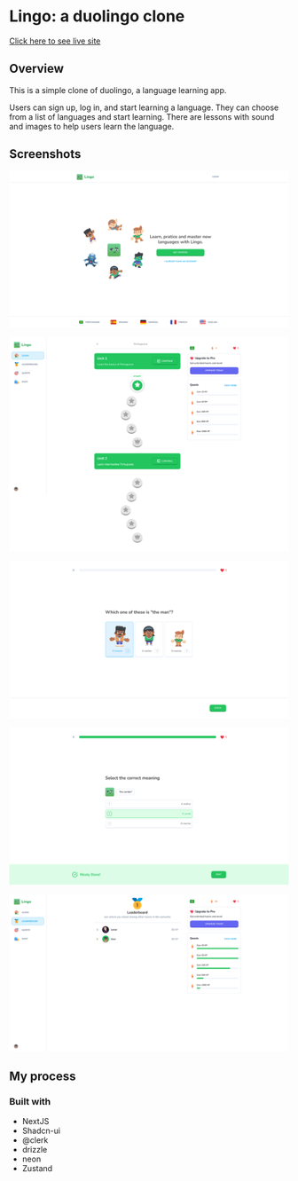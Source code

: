 # Lingo: a duolingo clone

[Click here to see live site](https://kanban-task-management-eight-beta.vercel.app/)

## Overview

This is a simple clone of duolingo, a language learning app.

Users can sign up, log in, and start learning a language. They can choose from a list of languages and start learning.
There are lessons with sound and images to help users learn the language.

## Screenshots

![Landing Page](https://github.com/Krymancer/lingo-nextjs/blob/main/.github/screenshots/landing-page.png?raw=true)

![Learn Page](https://github.com/Krymancer/lingo-nextjs/blob/main/.github/screenshots/learn-page.png?raw=true)

![Lesson Page](https://github.com/Krymancer/lingo-nextjs/blob/main/.github/screenshots/lesson-page.png?raw=true)

![Lesson Page Correct](https://github.com/Krymancer/lingo-nextjs/blob/main/.github/screenshots/lesson-correct.png?raw=true)

![Leaderboard Page](https://github.com/Krymancer/lingo-nextjs/blob/main/.github/screenshots/leaderboard-page.png?raw=true)

## My process

### Built with

- NextJS
- Shadcn-ui
- @clerk
- drizzle
- neon
- Zustand
